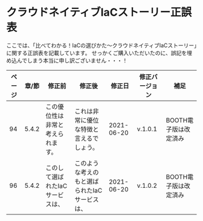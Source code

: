 # クラウドネイティブIaCストーリー正誤表

ここでは、「比べてわかる！IaCの選びかた〜クラウドネイティブIaCストーリー」に関する正誤表を記載しています。
せっかくご購入いただいたのに、誤記を埋め込んでしまう本当に申し訳ございません・・・！

|ページ|章/節|修正前|修正後|修正日|修正バージョン|補足|
|-|-|-|-|-|-|-|
|94|5.4.2|この優位性は非常と考えられます。|これは⾮常に優位な特徴と⾔えるでしょう。|2021-06-20|v.1.0.1|BOOTH電子版は改定済み|
|96|5.4.2|このして選ばれたIaCサービスは、|このような考えのもと選ばられたIaCサービスは、|2021-06-20|v.1.0.2|BOOTH電子版は改定済み|
